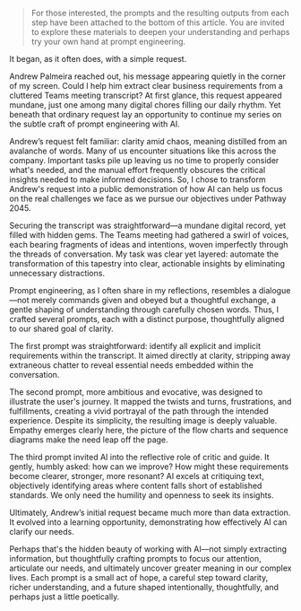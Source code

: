 > For those interested, the prompts and the resulting outputs from each step have been attached to the bottom of this article. You are invited to explore these materials to deepen your understanding and perhaps try your own hand at prompt engineering.

It began, as it often does, with a simple request.

Andrew Palmeira reached out, his message appearing quietly in the corner of my screen. Could I help him extract clear business requirements from a cluttered Teams meeting transcript? At first glance, this request appeared mundane, just one among many digital chores filling our daily rhythm. Yet beneath that ordinary request lay an opportunity to continue my series on the subtle craft of prompt engineering with AI.

Andrew’s request felt familiar: clarity amid chaos, meaning distilled from an avalanche of words. Many of us encounter situations like this across the company. Important tasks pile up leaving us no time to properly consider what's needed, and the manual effort frequently obscures the critical insights needed to make informed decisions. So, I chose to transform Andrew's request into a public demonstration of how AI can help us focus on the real challenges we face as we pursue our objectives under Pathway 2045.

Securing the transcript was straightforward—a mundane digital record, yet filled with hidden gems. The Teams meeting had gathered a swirl of voices, each bearing fragments of ideas and intentions, woven imperfectly through the threads of conversation. My task was clear yet layered: automate the transformation of this tapestry into clear, actionable insights by eliminating unnecessary distractions.

Prompt engineering, as I often share in my reflections, resembles a dialogue—not merely commands given and obeyed but a thoughtful exchange, a gentle shaping of understanding through carefully chosen words. Thus, I crafted several prompts, each with a distinct purpose, thoughtfully aligned to our shared goal of clarity.

The first prompt was straightforward: identify all explicit and implicit requirements within the transcript. It aimed directly at clarity, stripping away extraneous chatter to reveal essential needs embedded within the conversation.

The second prompt, more ambitious and evocative, was designed to illustrate the user's journey. It mapped the twists and turns, frustrations, and fulfillments, creating a vivid portrayal of the path through the intended experience. Despite its simplicity, the resulting image is deeply valuable. Empathy emerges clearly here, the picture of the flow charts and sequence diagrams make the need leap off the page.

The third prompt invited AI into the reflective role of critic and guide. It gently, humbly asked: how can we improve? How might these requirements become clearer, stronger, more resonant? AI excels at critiquing text, objectively identifying areas where content falls short of established standards. We only need the humility and openness to seek its insights.

Ultimately, Andrew’s initial request became much more than data extraction. It evolved into a learning opportunity, demonstrating how effectively AI can clarify our needs.

Perhaps that's the hidden beauty of working with AI—not simply extracting information, but thoughtfully crafting prompts to focus our attention, articulate our needs, and ultimately uncover greater meaning in our complex lives. Each prompt is a small act of hope, a careful step toward clarity, richer understanding, and a future shaped intentionally, thoughtfully, and perhaps just a little poetically.

